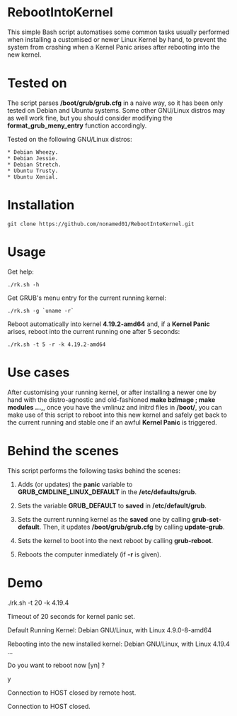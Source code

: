 # RebootIntoKernel

This simple Bash script automatises some common tasks usually performed when
installing a customised or newer Linux Kernel by hand, to prevent the system
from crashing when a Kernel Panic arises after rebooting into the new kernel.

# Tested on

The script parses **/boot/grub/grub.cfg** in a naive way, so it has been
only tested on Debian and Ubuntu systems. Some other GNU/Linux distros may
as well work fine, but you should consider modifying the
**format_grub_meny_entry** function accordingly.

Tested on the following GNU/Linux distros:

	* Debian Wheezy.
	* Debian Jessie.
	* Debian Stretch.
	* Ubuntu Trusty.
	* Ubuntu Xenial.

# Installation

	git clone https://github.com/nonamed01/RebootIntoKernel.git

# Usage

Get help:

	./rk.sh -h

Get GRUB's menu entry for the current running kernel:

	./rk.sh -g `uname -r`

Reboot automatically into kernel **4.19.2-amd64** and, if a **Kernel Panic**
arises, reboot into the current running one after 5 seconds:

	./rk.sh -t 5 -r -k 4.19.2-amd64

# Use cases

After customising your running kernel, or after installing a newer one by hand with the
distro-agnostic and old-fashioned **make bzImage ; make modules ...,**, once you have the 
vmlinuz and initrd files in **/boot/**, you can make use of this script to reboot into this new
kernel and safely get back to the current running and stable one if an awful **Kernel
Panic** is triggered.

# Behind the scenes

This script performs the following tasks behind the scenes:

1) Adds (or updates) the **panic** variable to **GRUB_CMDLINE_LINUX_DEFAULT** in
   the **/etc/defaults/grub**.

2) Sets the variable **GRUB_DEFAULT** to **saved** in **/etc/default/grub**.

3) Sets the current running kernel as the **saved** one by calling **grub-set-default**. Then,
it updates **/boot/grub/grub.cfg** by calling **update-grub**.

4) Sets the kernel to boot into the next reboot by calling **grub-reboot**.

5) Reboots the computer inmediately (if **-r** is given).

# Demo

./rk.sh -t 20 -k 4.19.4

Timeout of 20 seconds for kernel panic set.

Default Running Kernel: Debian GNU/Linux, with Linux 4.9.0-8-amd64

Rebooting into the new installed kernel: Debian GNU/Linux, with Linux 4.19.4 ... 

Do you want to reboot now [yn] ?

y

Connection to HOST closed by remote host.

Connection to HOST closed.
